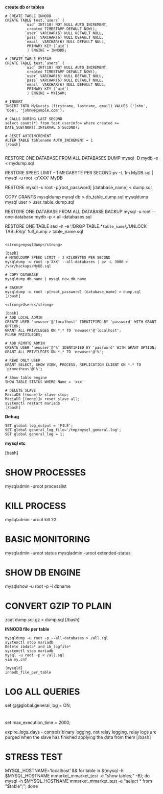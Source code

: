 <strong>create db or tables</strong>
```
# CREATE TABLE INNODB
CREATE TABLE test.`users` (
         `uid` INT(10) NOT NULL AUTO_INCREMENT,
          created TIMESTAMP DEFAULT NOW(),
         `user` VARCHAR(6) NULL DEFAULT NULL,
         `pass` VARCHAR(6) NULL DEFAULT NULL,
         `email` VARCHAR(6) NULL DEFAULT NULL,
          PRIMARY KEY (`uid`)
          ) ENGINE = INNODB;

# CREATE TABLE MYISAM
CREATE TABLE test.`users` (
         `uid` INT(10) NOT NULL AUTO_INCREMENT,
          created TIMESTAMP DEFAULT NOW(),
         `user` VARCHAR(6) NULL DEFAULT NULL,
         `pass` VARCHAR(6) NULL DEFAULT NULL,
         `email` VARCHAR(6) NULL DEFAULT NULL,
          PRIMARY KEY (`uid`)
          ) ENGINE = MYISAM;

# INSERT
INSERT INTO MyGuests (firstname, lastname, email) VALUES ('John', 'Doe', 'john@example.com');

# CALLS DURING LAST SECOND
select count(*) from test.userinfo4 where created >= DATE_SUB(NOW(),INTERVAL 5 SECOND);

# RESET AUTOINCREMENT
ALTER TABLE tablename AUTO_INCREMENT = 1
[/bash]


```
RESTORE ONE DATABASE FROM ALL DATABASES DUMP
mysql -D mydb -o < mydump.sql

RESTORE SPEED LIMIT - 1 MEGABYTE PER SECOND
pv -L 1m MyDB.sql | mysql -u root -p'XXX' MyDB

RESTORE
mysql -u root -p[root_password] [database_name] < dump.sql

COPY GRANTS
mysqldump mysql db > db_table_dump.sql
mysqldump mysql user > user_table_dump.sql

RESTORE ONE DATABASE FROM ALL DATABASE BACKUP
mysql -u root --one-database mydb -p < all-databases.sql

RESTORE ONE TABLE
sed -n -e '/DROP TABLE.*`table_name`/,/UNLOCK TABLES/p' full_dump > table_name.sql
```

<strong>mysqldump</strong>

[bash]
# MYSQLDUMP SPEED LIMIT - 3 KILOBYTES PER SECOND
mysqldump -u root -p'XXX' --all-databases | pv -L 3000 > /var/backups/MyDB.sql

# COPY DATABASE
mysqldump db_name | mysql new_db_name

# BACKUP
mysqldump -u root -p[root_password] [database_name] > dump.sql
[/bash]

<strong>Users</strong>

[bash]
# ADD LOCAL ADMIN
CREATE USER 'newuser'@'localhost' IDENTIFIED BY 'password' WITH GRANT OPTION;
GRANT ALL PRIVILEGES ON *.* TO 'newuser'@'localhost';
FLUSH PRIVILEGES;

# ADD REMOTE ADMIN
CREATE USER 'newuser'@'%' IDENTIFIED BY 'password' WITH GRANT OPTION;
GRANT ALL PRIVILEGES ON *.* TO 'newuser'@'%';

# READ ONLY USER
GRANT SELECT, SHOW VIEW, PROCESS, REPLICATION CLIENT ON *.* TO 'prometheus'@'%';

# Show table engine
SHOW TABLE STATUS WHERE Name = 'xxx'

# DELETE SLAVE
MariaDB [(none)]> slave stop;
MariaDB [(none)]> reset slave all;
systemctl restart mariadb
[/bash]
```

<strong>Debug</strong>
```
SET global log_output = 'FILE';
SET global general_log_file='/tmp/mysql_general.log';
SET global general_log = 1;
```

<strong>mysql etc</strong>

[bash]
# SHOW PROCESSES
mysqladmin -uroot processlist

# KILL PROCESS
mysqladmin -uroot kill 22

# BASIC MONITORING
mysqladmin -uroot status
mysqladmin -uroot extended-status

# SHOW DB ENGINE
mysqlshow -u root -p -i dbname

# CONVERT GZIP TO PLAIN
zcat dump.sql.gz > dump.sql
[/bash]

<strong>INNODB file per table</strong>

```
mysqldump -u root -p --all-databases > /all.sql
systemctl stop mariadb
Delete ibdata* and ib_logfile*
systemctl stop mariadb
mysql -u root -p < /all.sql
vim my.cnf

[mysqld]
innodb_file_per_table
```

# LOG ALL QUERIES
set @@global.general_log = ON;

#
set max_execution_time = 2000;

expire_logs_days - controls binary logging, not relay logging.
relay logs are purged when the slave has finished applying the data from them
[/bash]



# STRESS TEST
MYSQL_HOSTNAME='localhost' && for table in $(mysql -h $MYSQL_HOSTNAME mmarket_mmarket_test -e "show tables;" -B); do mysql -h $MYSQL_HOSTNAME mmarket_mmarket_test -e "select * from "$table";"; done
```
